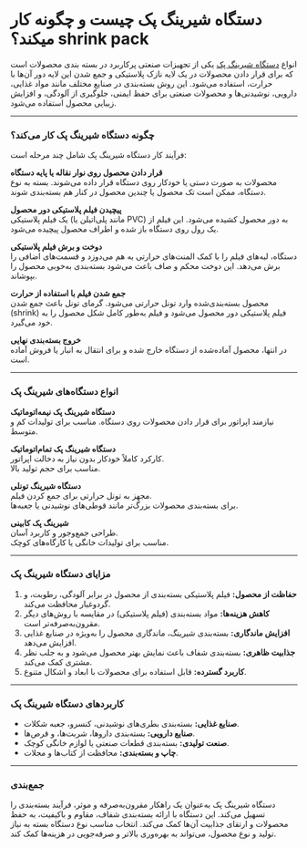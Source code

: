 # دستگاه شیرینگ پک چیست و چگونه کار میکند؟ shrink pack

انواع [دستگاه شیرینگ پک](https://zmmco.com/product-category/sharing-pack/) یکی از تجهیزات صنعتی پرکاربرد در بسته بندی محصولات است که برای قرار دادن محصولات در یک لایه نازک پلاستیکی و جمع شدن این لایه دور آن‌ها با حرارت، استفاده می‌شود. این روش بسته‌بندی در صنایع مختلف مانند مواد غذایی، دارویی، نوشیدنی‌ها و محصولات صنعتی برای حفظ ایمنی، جلوگیری از آلودگی، و افزایش زیبایی محصول استفاده می‌شود.  

---

### چگونه دستگاه شیرینگ پک کار می‌کند؟  

فرآیند کار دستگاه شیرینگ پک شامل چند مرحله است:  

**قرار دادن محصول روی نوار نقاله یا پایه دستگاه**  
   محصولات به صورت دستی یا خودکار روی دستگاه قرار داده می‌شوند. بسته به نوع دستگاه، ممکن است تک محصول یا چندین محصول در کنار هم بسته‌بندی شوند.  

**پیچیدن فیلم پلاستیکی دور محصول**  
   یک فیلم پلاستیکی (مانند پلی‌اتیلن یا PVC) به دور محصول کشیده می‌شود. این فیلم از یک رول روی دستگاه باز شده و اطراف محصول پیچیده می‌شود.  

**دوخت و برش فیلم پلاستیکی**  
   دستگاه، لبه‌های فیلم را با کمک المنت‌های حرارتی به هم می‌دوزد و قسمت‌های اضافی را برش می‌دهد. این دوخت محکم و صاف باعث می‌شود بسته‌بندی به‌خوبی محصول را بپوشاند. 
   
**جمع شدن فیلم با استفاده از حرارت**  
   محصول بسته‌بندی‌شده وارد تونل حرارتی می‌شود. گرمای تونل باعث جمع شدن (shrink) فیلم پلاستیکی دور محصول می‌شود و فیلم به‌طور کامل شکل محصول را به خود می‌گیرد.  

**خروج بسته‌بندی نهایی**  
   در انتها، محصول آماده‌شده از دستگاه خارج شده و برای انتقال به انبار یا فروش آماده است.  

---

### انواع دستگاه‌های شیرینگ پک  

**دستگاه شیرینگ پک نیمه‌اتوماتیک**  
نیازمند اپراتور برای قرار دادن محصولات روی دستگاه.
مناسب برای تولیدات کم و متوسط.  

**دستگاه شیرینگ پک تمام‌اتوماتیک**  
 کارکرد کاملاً خودکار بدون نیاز به دخالت اپراتور.  
 مناسب برای حجم تولید بالا.  

**دستگاه شیرینگ تونلی**  
 مجهز به تونل حرارتی برای جمع کردن فیلم.  
 برای بسته‌بندی محصولات بزرگ‌تر مانند قوطی‌های نوشیدنی یا جعبه‌ها.  

**شیرینگ پک کابینی**  
 طراحی جمع‌وجور و کاربرد آسان.  
 مناسب برای تولیدات خانگی یا کارگاه‌های کوچک.  

---

### مزایای دستگاه شیرینگ پک  

1. **حفاظت از محصول:** فیلم پلاستیکی بسته‌بندی از محصول در برابر آلودگی، رطوبت، و گردوغبار محافظت می‌کند.  
2. **کاهش هزینه‌ها:** مواد بسته‌بندی (فیلم پلاستیکی) در مقایسه با روش‌های دیگر مقرون‌به‌صرفه‌تر است.  
3. **افزایش ماندگاری:** بسته‌بندی شیرینگ، ماندگاری محصول را به‌ویژه در صنایع غذایی افزایش می‌دهد.  
4. **جذابیت ظاهری:** بسته‌بندی شفاف باعث نمایش بهتر محصول می‌شود و به جلب نظر مشتری کمک می‌کند.  
5. **کاربرد گسترده:** قابل استفاده برای محصولات با ابعاد و اشکال متنوع.  

---

### کاربردهای دستگاه شیرینگ پک  

- **صنایع غذایی:** بسته‌بندی بطری‌های نوشیدنی، کنسرو، جعبه شکلات.  
- **صنایع دارویی:** بسته‌بندی داروها، شربت‌ها، و قرص‌ها.  
- **صنعت تولیدی:** بسته‌بندی قطعات صنعتی یا لوازم خانگی کوچک.  
- **چاپ و بسته‌بندی:** محافظت از کتاب‌ها و مجلات.  

---

### جمع‌بندی  

دستگاه شیرینگ پک به‌عنوان یک راهکار مقرون‌به‌صرفه و موثر، فرآیند بسته‌بندی را تسهیل می‌کند. این دستگاه با ارائه بسته‌بندی شفاف، مقاوم و باکیفیت، به حفظ محصولات و ارتقای جذابیت آن‌ها کمک می‌کند. انتخاب مناسب نوع دستگاه بسته به نیاز تولید و نوع محصول، می‌تواند به بهره‌وری بالاتر و صرفه‌جویی در هزینه‌ها کمک کند.
